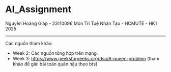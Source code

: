 ﻿# AI_Assignment
Nguyễn Hoàng Giáp - 23110096
Môn Trí Tuệ Nhân Tạo - HCMUTE - HK1 2025

---
Các nguồn tham khảo:
- Week 2: Các nguồn tổng hợp trên mạng.
- Week 3: https://www.geeksforgeeks.org/dsa/8-queen-problem (tham khảo để giải bài toán quân hậu theo bfs)
